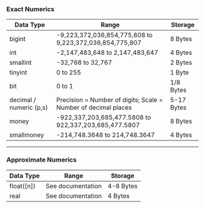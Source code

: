 ### Exact Numerics
| Data Type               | Range                                                          | Storage    |
|-------------------------|----------------------------------------------------------------|------------|
| bigint                  | -9,223,372,036,854,775,808 to 9,223,372,036,854,775,807        | 8 Bytes    |
| int                     | -2,147,483,648 to 2,147,483,647                                | 4 Bytes    |
| smallint                | -32,768 to 32,767                                              | 2 Bytes    |
| tinyint                 | 0 to 255                                                       | 1 Byte     |
| bit                     | 0 to 1                                                         | 1/8 Bytes  |
| decimal / numeric (p,s) | Precision = Number of digits; Scale = Number of decimal places | 5-17 Bytes |
| money                   | -922,337,203,685,477.5808 to 922,337,203,685,477.5807          | 8 Bytes    |
| smallmoney              | -214,748.3648 to 214,748.3647                                  | 4 Bytes    |

-----

### Approximate Numerics
| Data Type  | Range             | Storage   |
|------------|-------------------|-----------|
| float([n]) | See documentation | 4-8 Bytes |
| real       | See documentation | 4 Bytes   |

